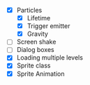 - [x] Particles
  - [x] Lifetime
  - [x] Trigger emitter
  - [x] Gravity
- [ ] Screen shake
- [ ] Dialog boxes
- [x] Loading multiple levels
- [x] Sprite class
- [x] Sprite Animation

